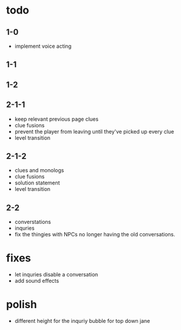# todo

## 1-0

- implement voice acting

## 1-1

## 1-2

## 2-1-1

- keep relevant previous page clues
- clue fusions
- prevent the player from leaving until they've picked up every clue
- level transition

## 2-1-2

- clues and monologs
- clue fusions
- solution statement
- level transition

## 2-2

- converstations
- inquries
- fix the thingies with NPCs no longer having the old conversations.

# fixes

- let inquries disable a conversation
- add sound effects

# polish

- different height for the inquriy bubble for top down jane
